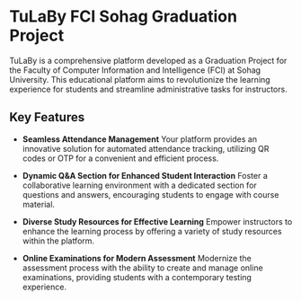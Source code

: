 # TuLaBy FCI Sohag Graduation Project

TuLaBy is a comprehensive platform developed as a Graduation Project for the Faculty of Computer Information and Intelligence (FCI) at Sohag University. This educational platform aims to revolutionize the learning experience for students and streamline administrative tasks for instructors.

## Key Features

- **Seamless Attendance Management**
  Your platform provides an innovative solution for automated attendance tracking, utilizing QR codes or OTP for a convenient and efficient process.

- **Dynamic Q&A Section for Enhanced Student Interaction**
  Foster a collaborative learning environment with a dedicated section for questions and answers, encouraging students to engage with course material.

- **Diverse Study Resources for Effective Learning**
  Empower instructors to enhance the learning process by offering a variety of study resources within the platform.

- **Online Examinations for Modern Assessment**
  Modernize the assessment process with the ability to create and manage online examinations, providing students with a contemporary testing experience.
